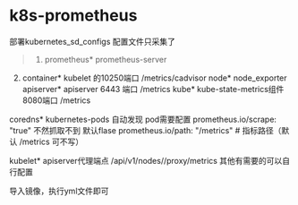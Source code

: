 # k8s-prometheus
部署kubernetes_sd_configs
配置文件只采集了
> 1. prometheus*  prometheus-server
2. container*   kubelet 的10250端口  /metrics/cadvisor
node*    node_exporter
apiserver*  apiserver 6443 端口 /metrics
kube*  kube-state-metrics组件 8080端口 /metrics

coredns*  kubernetes-pods 自动发现 pod需要配置 prometheus.io/scrape: "true" 不然抓取不到 默认flase
prometheus.io/path: "/metrics"   # 指标路径（默认 /metrics 可不写）

kubelet*  apiserver代理端点 /api/v1/nodes/<node>/proxy/metrics
其他有需要的可以自行配置


导入镜像，执行yml文件即可

